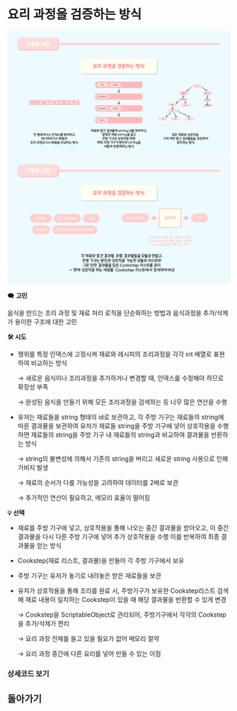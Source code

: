 # 요리 과정을 검증하는 방식

![요리과정검증1.png](/Detail/12.CheckFoodMethod/요리%20과정을%20검증하는%20방식/12.CheckFoodMethod1.png)
![요리과정검증2.png](/Detail/12.CheckFoodMethod/요리%20과정을%20검증하는%20방식/12.CheckFoodMethod2.png)

🗨️ **고민** 

음식을 만드는 조리 과정 및 재료 처리 로직을 단순화하는 방법과 음식과정을 추가/삭제가 용이한 구조에 대한 고민

**🛠️ 시도**

- 행위를 특정 인덱스에 고정시켜 재료와 레시피의 조리과정을 각각 int 배열로 표현하여 비교하는 방식
    
     → 새로운 음식이나 조리과정을 추가하거나 변경할 때, 인덱스를 수정해야 하므로 확장성 부족 
    
    → 완성된 음식을 만들기 위해 모든 조리과정을 검색하는 등 너무 많은 연산을 수행
    
- 유저는 재료들을 string 형태의 id로 보관하고,  각 주방 기구는 재료들의 string에 따른 결과물을 보관하여 유저가 재료들 string을 주방 기구에 넣어 상호작용을 수행하면 재료들의 string을 주방 기구 내 재료들의 string과 비교하여 결과물을 반환하는 방식
    
    → string의 불변성에 의해서 기존의 string을 버리고 새로운 string 사용으로 인해 가비지 발생
    
    → 재료의 순서가 다를 가능성을 고려하여 데이터를 2배로 보관 
    
    → 추가적인 연산이 필요하고, 메모리 효율이 떨어짐 
    

**💡 선택**

- 재료를 주방 기구에 넣고, 상호작용을 통해 나오는 중간 결과물을 받아오고, 이 중간 결과물을 다시 다른 주방 기구에 넣어 추가 상호작용을 수행 이를 반복하여 최종 결과물을 얻는 방식
- Cookstep(재료 리스트, 결과물)을 만들어 각 주방 기구에서 보유
- 주방 기구는 유저가 놓기로 내려놓은 받은 재료들을 보관
- 유저가 상호작용을 통해 조리를 완료 시, 주방기구가 보유한 Cookstep리스트 검색해 재료 내용이 일치하는 Cookstep이 있을 때 해당 결과물을 반환할 수 있게 변경
    
    →  Cookstep을 ScriptableObject로 관리되어, 주방기구에서 각각의 Cookstep을 추가/삭제가 편리
    
    → 요리 과정 전체를 들고 있을 필요가 없어 메모리 절약
    
    → 요리 과정 중간에 다른 요리를 넣어 만들 수 있는 이점
    

### 상세코드 보기

## 돌아가기